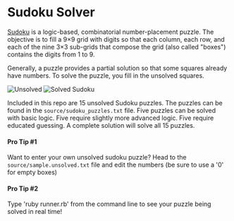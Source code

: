 Sudoku Solver
=============

[Sudoku](http://en.wikipedia.org/wiki/Sudoku) is a logic-based, combinatorial number-placement puzzle. The objective is to fill a 9×9 grid with digits so that each column, each row, and each of the nine 3×3 sub-grids that compose the grid (also called "boxes") contains the digits from 1 to 9.

Generally, a puzzle provides a partial solution so that some squares already have numbers.  To solve the puzzle, you fill in the unsolved squares.

![Unsolved](http://upload.wikimedia.org/wikipedia/commons/thumb/f/ff/Sudoku-by-L2G-20050714.svg/250px-Sudoku-by-L2G-20050714.svg.png) ![Solved Sudoku](http://upload.wikimedia.org/wikipedia/commons/thumb/3/31/Sudoku-by-L2G-20050714_solution.svg/250px-Sudoku-by-L2G-20050714_solution.svg.png)


Included in this repo are 15 unsolved Sudoku puzzles.  The puzzles can be found in the `source/sudoku_puzzles.txt` file.  Five puzzles can be solved with basic logic.  Five require slightly more advanced logic.  Five require educated guessing.  A complete solution will solve all 15 puzzles.


#### Pro Tip #1

Want to enter your own unsolved sudoku puzzle? Head to the `source/sample.unsolved.txt` file and edit the numbers (be sure to use a '0' for empty boxes)

#### Pro Tip #2

Type 'ruby runner.rb' from the command line to see your puzzle being solved in real time!